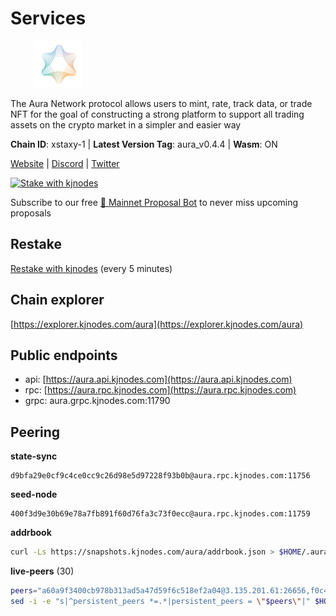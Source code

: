 # Services

<figure><img src="https://raw.githubusercontent.com/kj89/cosmos-images/main/logos/aura.png" alt=""><figcaption></figcaption></figure>

The Aura Network protocol allows users to mint, rate, track data,  or trade NFT for the goal of constructing a strong platform to  support all trading assets on the crypto market in a simpler and easier way

**Chain ID**: xstaxy-1 | **Latest Version Tag**: aura_v0.4.4 | **Wasm**: ON

[Website](https://aura.network) | [Discord](https://discord.gg/hpvF5QcWRf) | [Twitter](https://twitter.com/AuraNetworkHQ)

[![Stake with kjnodes](https://i.ibb.co/cr44Q8j/button-stake-with-kjnodes.png)](https://restake.app/aura/auravaloper17q4k3j6kcslrcuxtj9mxdcgez7kw7jdma8ykjs)

Subscribe to our free [🤖 Mainnet Proposal Bot](https://t.me/kjnodes_proposal_bot) to never miss upcoming proposals

## Restake

[Restake with kjnodes](https://restake.app/aura/auravaloper17q4k3j6kcslrcuxtj9mxdcgez7kw7jdma8ykjs) (every 5 minutes)
## Chain explorer
[https://explorer.kjnodes.com/aura](https://explorer.kjnodes.com/aura)

## Public endpoints

* api: [https://aura.api.kjnodes.com](https://aura.api.kjnodes.com)
* rpc: [https://aura.rpc.kjnodes.com](https://aura.rpc.kjnodes.com)
* grpc: aura.grpc.kjnodes.com:11790

## Peering

**state-sync**

```text
d9bfa29e0cf9c4ce0cc9c26d98e5d97228f93b0b@aura.rpc.kjnodes.com:11756
```

**seed-node**

```text
400f3d9e30b69e78a7fb891f60d76fa3c73f0ecc@aura.rpc.kjnodes.com:11759
```

**addrbook**
```bash
curl -Ls https://snapshots.kjnodes.com/aura/addrbook.json > $HOME/.aura/config/addrbook.json
```

**live-peers** (30)
```bash
peers="a60a9f3400cb978b313ad5a47d59f6c518ef2a04@3.135.201.61:26656,f0c43af5395c36e41fcf7526c05d3c44e97b9499@185.165.241.20:26666,fc3357ab9ebd2e9530177848187e870b7404ed8e@185.246.84.196:21656,3e7ef25f1c9829351936884618659167400eb0f1@142.132.149.171:26656,57406c041d38af3bac9acdcb2b4bdc90dc7a8852@88.99.164.158:26656,42aaa8c2007e34ebc5ba1019251845d0ed591435@143.42.74.78:26656,670c0c23a1196e706e058133fbbb156f7f33b352@5.9.95.147:26656,ebc272824924ea1a27ea3183dd0b9ba713494f83@95.214.52.139:26966,7885a9e940b45b9a2183488ca3a901b043b6ed67@144.76.40.53:21756,b6a0d0d030f35ffffcfe92e72ea13933c1adbe62@116.202.174.253:21656,0599779759ed60e12ed39a94cd02d303ba10d591@95.214.52.174:36656,0179528068da0dfaf61005cf5aa28793ca42b129@85.25.74.163:26656,e46238ddcf2113b70f59b417994c375e2d67e265@71.236.119.108:40656,3e05f2b0fdd750511dbff9d3f6a47d3bc3d4b1f0@141.95.204.81:61456,1584b3aa3969def4a9f70555b3b442d334053e94@148.113.159.22:10156,ed15ae05f17dd4e672eec0a96c38364d063b68dc@65.108.6.45:60756,dce07d176e5ba4cfdc7b806eb80eabab162a09d0@45.76.213.229:26656,34d759895c5a451488db34c686e74cb954d86723@65.108.135.212:26656,a859027129ee2524b57c43b9ecbe3bcc4d120efb@195.3.222.183:26656,a19b89ebbf7331f435b8ef100ce501d2377922ea@209.126.116.182:26656,d09fbac9fa84809f7ca34a40030bea2e87e77caf@148.113.6.190:26656,63a90346040657406ddc48a2679e3bfbe17f717a@65.108.195.29:51656,71bb73be4f030e47b813350ee32076ee43c67c27@134.209.111.108:26656,f43c7c9a194ee5a97665a9aad8f887fdbb75e4ca@65.109.225.86:46656,2c5c149625e9f63e2bdd9415fdea40746b5edc53@146.190.214.193:26656,d2ea7c421c8bb552b84eba4c7924f9e78d3a79ae@176.9.158.219:41256,fa474fe8f7159c9699fb39acb2925702f0474502@141.95.157.139:10156,c9c0b28dcf2db5f0e7b756986d3326d62ba47e78@144.126.147.58:26656,10b4cb9cbd7d3dae1aacc97355c1269ce5e36c57@93.190.141.68:21056,c2215f1673d21a7462f38bf7fbd16f8567393f7c@13.251.159.166:26656"
sed -i -e "s|^persistent_peers *=.*|persistent_peers = \"$peers\"|" $HOME/.aura/config/config.toml
```
